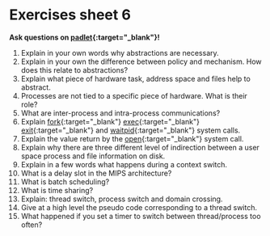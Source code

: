 # Exercises sheet 6

**Ask questions on [padlet](https://uob.padlet.org/sanjayrawat/2yrm4w4fh1osjzgt?utm_source=new_remake&utm_medium=email&utm_content=padlet_url&utm_campaign=remake){:target="_blank"}!**

1. Explain in your own words why abstractions are necessary.
2. Explain in your own the difference between policy and mechanism. How does this relate to abstractions?
3. Explain what piece of hardware task, address space and files help to abstract.
4. Processes are not tied to a specific piece of hardware. What is their role?
5. What are inter-process and intra-process communications?
6. Explain [fork](https://man7.org/linux/man-pages/man2/fork.2.html){:target="_blank"} [exec](https://man7.org/linux/man-pages/man3/exec.3.html){:target="_blank"} [exit](https://man7.org/linux/man-pages/man3/exit.3.html){:target="_blank"} and [waitpid](https://man7.org/linux/man-pages/man2/waitid.2.html){:target="_blank"} system calls.
7. Explain the value return by the [open](https://man7.org/linux/man-pages/man2/open.2.html){:target="_blank"} system call.
8. Explain why there are three different level of indirection between a user space process and file information on disk.
9. Explain in a few words what happens during a context switch.
10. What is a delay slot in the MIPS architecture?
11. What is batch scheduling?
12. What is time sharing?
13. Explain: thread switch, process switch and domain crossing.
14. Give at a high level the pseudo code corresponding to a thread switch.
15. What happened if you set a timer to switch between thread/process too often?
